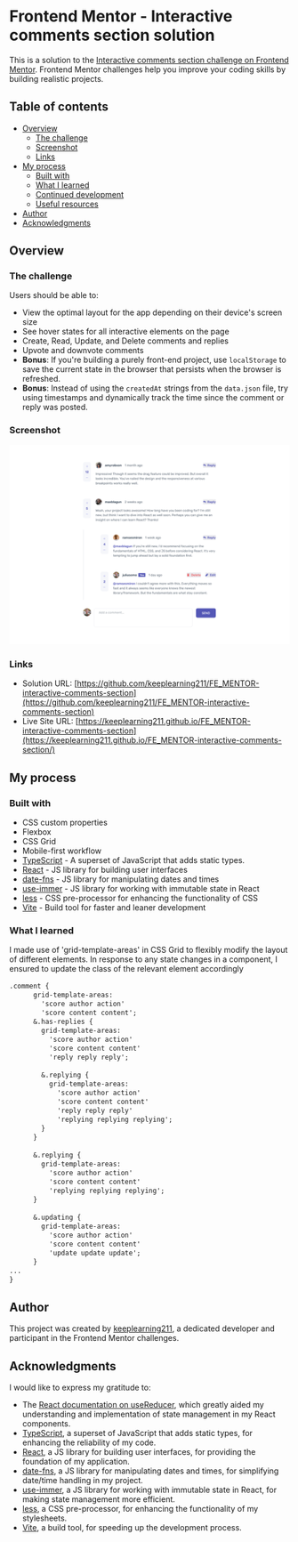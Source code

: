 # Frontend Mentor - Interactive comments section solution

This is a solution to the [Interactive comments section challenge on Frontend Mentor](https://www.frontendmentor.io/challenges/interactive-comments-section-iG1RugEG9). Frontend Mentor challenges help you improve your coding skills by building realistic projects. 

## Table of contents

- [Overview](#overview)
  - [The challenge](#the-challenge)
  - [Screenshot](#screenshot)
  - [Links](#links)
- [My process](#my-process)
  - [Built with](#built-with)
  - [What I learned](#what-i-learned)
  - [Continued development](#continued-development)
  - [Useful resources](#useful-resources)
- [Author](#author)
- [Acknowledgments](#acknowledgments)

## Overview

### The challenge

Users should be able to:

- View the optimal layout for the app depending on their device's screen size
- See hover states for all interactive elements on the page
- Create, Read, Update, and Delete comments and replies
- Upvote and downvote comments
- **Bonus**: If you're building a purely front-end project, use `localStorage` to save the current state in the browser that persists when the browser is refreshed.
- **Bonus**: Instead of using the `createdAt` strings from the `data.json` file, try using timestamps and dynamically track the time since the comment or reply was posted.

### Screenshot

![](./src/assets/screenshot.png)

### Links

- Solution URL: [https://github.com/keeplearning211/FE_MENTOR-interactive-comments-section](https://github.com/keeplearning211/FE_MENTOR-interactive-comments-section)
- Live Site URL: [https://keeplearning211.github.io/FE_MENTOR-interactive-comments-section](https://keeplearning211.github.io/FE_MENTOR-interactive-comments-section/)

## My process

### Built with

- CSS custom properties
- Flexbox
- CSS Grid
- Mobile-first workflow
- [TypeScript](https://www.typescriptlang.org/) - A superset of JavaScript that adds static types.
- [React](https://reactjs.org/) - JS library for building user interfaces
- [date-fns](https://date-fns.org/) - JS library for manipulating dates and times
- [use-immer](https://github.com/immerjs/use-immer) - JS library for working with immutable state in React
- [less](https://lesscss.org/) - CSS pre-processor for enhancing the functionality of CSS
- [Vite](https://vitejs.dev/) - Build tool for faster and leaner development

### What I learned

I made use of 'grid-template-areas' in CSS Grid to flexibly modify the layout of different elements. In response to any state changes in a component, I ensured to update the class of the relevant element accordingly

```less
.comment {
      grid-template-areas:
        'score author action'
        'score content content';
      &.has-replies {
        grid-template-areas:
          'score author action'
          'score content content'
          'reply reply reply';

        &.replying {
          grid-template-areas:
            'score author action'
            'score content content'
            'reply reply reply'
            'replying replying replying';
        }
      }

      &.replying {
        grid-template-areas:
          'score author action'
          'score content content'
          'replying replying replying';
      }

      &.updating {
        grid-template-areas:
          'score author action'
          'score content content'
          'update update update';
      }
...
}

``````

## Author

This project was created by [keeplearning211](https://www.frontendmentor.io/profile/keeplearning211), a dedicated developer and participant in the Frontend Mentor challenges.
## Acknowledgments

I would like to express my gratitude to:

- The [React documentation on useReducer](https://react.dev/reference/react/useReducer), which greatly aided my understanding and implementation of state management in my React components.
- [TypeScript](https://www.typescriptlang.org/), a superset of JavaScript that adds static types, for enhancing the reliability of my code.
- [React](https://reactjs.org/), a JS library for building user interfaces, for providing the foundation of my application.
- [date-fns](https://date-fns.org/), a JS library for manipulating dates and times, for simplifying date/time handling in my project.
- [use-immer](https://github.com/immerjs/use-immer), a JS library for working with immutable state in React, for making state management more efficient.
- [less](https://lesscss.org/), a CSS pre-processor, for enhancing the functionality of my stylesheets.
- [Vite](https://vitejs.dev/), a build tool, for speeding up the development process.